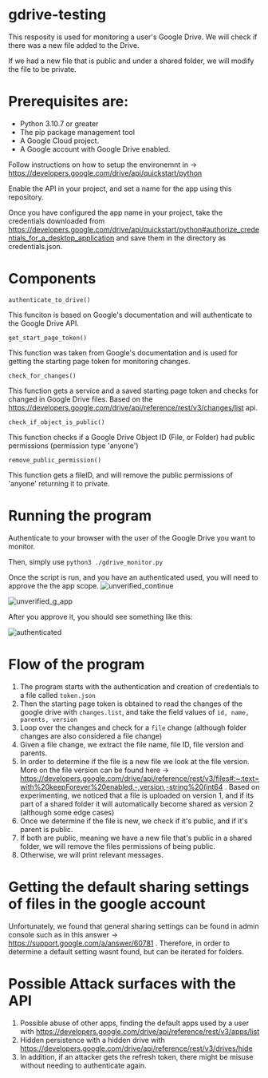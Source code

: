 # gdrive-testing
This resposity is used for monitoring a user's Google Drive.
We will check if there was a new file added to the Drive.

If we had a new file that is public and under a shared folder, we will modify the file to be private.

# Prerequisites are:

-  Python 3.10.7 or greater
-  The pip package management tool
-  A Google Cloud project.
-  A Google account with Google Drive enabled.


Follow instructions on how to setup the environemnt in -> https://developers.google.com/drive/api/quickstart/python

Enable the API in your project, and set a name for the app using this repository.

Once you have configured the app name in your project, take the credentials downloaded from https://developers.google.com/drive/api/quickstart/python#authorize_credentials_for_a_desktop_application and save them in the directory as credentials.json.

# Components

`authenticate_to_drive()`

This funciton is based on Google's documentation and will authenticate to the Google Drive API.

`get_start_page_token()`

This function was taken from Google's documentation and is used for getting the starting page token for monitoring changes.

`check_for_changes()`

This function gets a service and a saved starting page token and checks for changed in Google Drive files. Based on the https://developers.google.com/drive/api/reference/rest/v3/changes/list api.

`check_if_object_is_public()`

This function checks if a Google Drive Object ID (File, or Folder) had public permissions (permission type 'anyone')

`remove_public_permission()`

This function gets a fileID, and will remove the public permissions of 'anyone' returning it to private.

# Running the program

Authenticate to your browser with the user of the Google Drive you want to monitor.

Then, simply use `python3 ./gdrive_monitor.py` 

Once the script is run, and you have an authenticated used, you will need to approve the the app scope.
![unverified_continue](https://github.com/user-attachments/assets/6a3a6942-9fe5-45e5-a8a0-53d9eb95cb6f)

![unverified_g_app](https://github.com/user-attachments/assets/bb5475d3-9b53-41ab-b764-c611eb8fb8f8)

After you approve it, you should see something like this:

![authenticated](https://github.com/user-attachments/assets/81867069-d15b-4282-a674-747c319a72a1)



# Flow of the program

1. The program starts with the authentication and creation of credentials to a file called `token.json` 
2. Then the starting page token is obtained to read the changes of the google drive with `changes.list`, and take the field values of `id, name, parents, version`
3. Loop over the changes and check for a `file` change (although folder changes are also considered a file change)
4. Given a file change, we extract the file name, file ID, file version and parents.
5. In order to determine if the file is a new file we look at the file version. More on the file version can be found here -> https://developers.google.com/drive/api/reference/rest/v3/files#:~:text=with%20keepForever%20enabled.-,version,-string%20(int64 . Based on experimenting, we noticed that a file is uploaded on version 1, and if its part of a shared folder it will automatically become shared as version 2 (although some edge cases)
6. Once we determine if the file is new, we check if it's public, and if it's parent is public.
7. If both are public, meaning we have a new file that's public in a shared folder, we will remove the files permissions of being public.
8. Otherwise, we will print relevant messages.

# Getting the default sharing settings of files in the google account

Unfortunately, we found that general sharing settings can be found in admin console such as in this answer -> https://support.google.com/a/answer/60781 .
Therefore, in order to determine a default setting wasnt found, but can be iterated for folders.


# Possible Attack surfaces with the API

1. Possible abuse of other apps, finding the default apps used by a user with https://developers.google.com/drive/api/reference/rest/v3/apps/list
2. Hidden persistence with a hidden drive with https://developers.google.com/drive/api/reference/rest/v3/drives/hide
3. In addition, if an attacker gets the refresh token, there might be misuse without needing to authenticate again.
